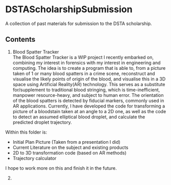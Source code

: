 # DSTAScholarshipSubmission
A collection of past materials for submission to the DSTA scholarship.

## Contents 
1. Blood Spatter Tracker <br>
   The Blood Spatter Tracker is a WIP project I recently embarked on, combining my interest in forensics with my interest in engineering and computing. The idea is to create a program that is able to, from a picture taken of 1 or many blood spatters in a crime scene, reconstruct and visualise the likely points of origin of the blood, and visualise this in a 3D space using Artificial Reality(AR) technology. This serves as a substitute for/supplement to traditional blood stringing, which is time-inefficient, manpower resource-heavy, and subject to human error. The orientation of the blood spatters is detected by fiducial markers, commonly used in AR applications. Currently, I have developed the code for transforming a picture of a bloodstain taken at an angle to a 2D one, as well as the code to detect an assumed elliptical blood droplet, and calculate the predicted droplet trajectory. 
   
  Within this folder is:
  - Initial Plan Picture (Taken from a presentation I did)
  - Current Literature on the subject and existing products
  - 2D to 3D transformation code (based on AR methods)
  - Trajectory calculator
  
  I hope to work more on this and finish it in the future.

2. 
